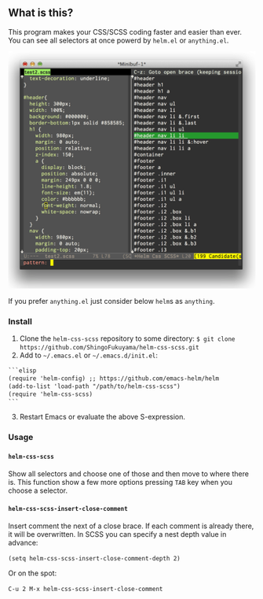## What is this?

This program makes your CSS/SCSS coding faster and easier than ever. You can see all selectors at once powerd by `helm.el` or `anything.el`. 

![helm-css-scss](https://github.com/ShingoFukuyama/helm-css-scss/raw/master/image/helm-css-scss.png)

If you prefer `anything.el` just consider below `helm`s as `anything`.

### Install

  1. Clone the `helm-css-scss` repository to some directory:
    ```
    $ git clone https://github.com/ShingoFukuyama/helm-css-scss.git
    ```
  2. Add to `~/.emacs.el` or `~/.emacs.d/init.el`:

    ```elisp
    (require 'helm-config) ;; https://github.com/emacs-helm/helm
    (add-to-list 'load-path "/path/to/helm-css-scss")
    (require 'helm-css-scss)
    ```
  3. Restart Emacs or evaluate the above S-expression.

### Usage

#### `helm-css-scss`

Show all selectors and choose one of those and then move to where there is. This function show a few more options pressing `TAB` key when you choose a selector.

#### `helm-css-scss-insert-close-comment`

Insert comment the next of a close brace. If each comment is already there, it will be overwritten. 
In SCSS you can specify a nest depth value in advance: 

`(setq helm-css-scss-insert-close-comment-depth 2)` 

Or on the spot:

`C-u 2 M-x helm-css-scss-insert-close-comment` 
